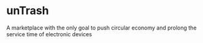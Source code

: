# unTrash
A marketplace with the only goal to push circular economy and prolong the service time of electronic devices
